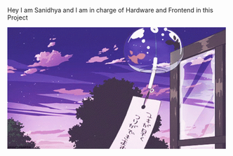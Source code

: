 Hey I am Sanidhya and I am in charge of Hardware and Frontend in this Project 

![giphy](https://raw.githubusercontent.com/Sanid1707/Laravel-ProjectCA2/main/public/images/readme.gif)
